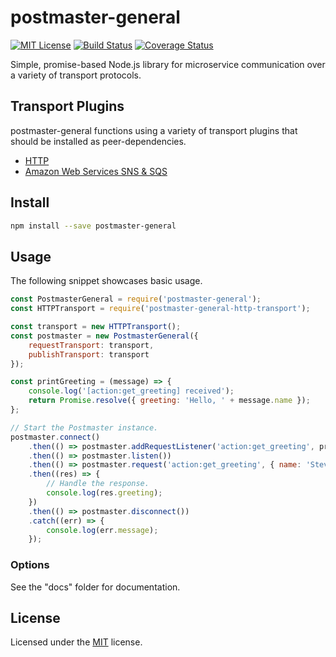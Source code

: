 ﻿# postmaster-general
[![MIT License](https://img.shields.io/badge/license-MIT-blue.svg?style=flat-square)](https://github.com/darklordzw/postmaster-general/blob/master/LICENSE.md) [![Build Status](https://travis-ci.org/darklordzw/postmaster-general.svg?branch=master)](https://travis-ci.org/darklordzw/postmaster-general) [![Coverage Status](https://coveralls.io/repos/github/darklordzw/postmaster-general/badge.svg?branch=master)](https://coveralls.io/github/darklordzw/postmaster-general?branch=master)

Simple, promise-based Node.js library for microservice communication over a variety of transport protocols.

## Transport Plugins
postmaster-general functions using a variety of transport plugins that should be installed as peer-dependencies.

* [HTTP][2]
* [Amazon Web Services SNS & SQS][3]

## Install

```sh
npm install --save postmaster-general
```

## Usage
The following snippet showcases basic usage.

```js
const PostmasterGeneral = require('postmaster-general');
const HTTPTransport = require('postmaster-general-http-transport');

const transport = new HTTPTransport();
const postmaster = new PostmasterGeneral({
	requestTransport: transport,
	publishTransport: transport
});

const printGreeting = (message) => {
	console.log('[action:get_greeting] received');
	return Promise.resolve({ greeting: 'Hello, ' + message.name });
};

// Start the Postmaster instance.
postmaster.connect()
	.then(() => postmaster.addRequestListener('action:get_greeting', printGreeting))
	.then(() => postmaster.listen())
	.then(() => postmaster.request('action:get_greeting', { name: 'Steve' }))
	.then((res) => {
		// Handle the response.
		console.log(res.greeting);
	})
	.then(() => postmaster.disconnect())
	.catch((err) => {
		console.log(err.message);
	});

```

### Options
See the "docs" folder for documentation.

## License
Licensed under the [MIT][1] license.

[1]: ./LICENSE.md
[2]: https://github.com/darklordzw/postmaster-general-http-transport
[3]: https://github.com/darklordzw/postmaster-general-aws-transport
[4]: ./docs